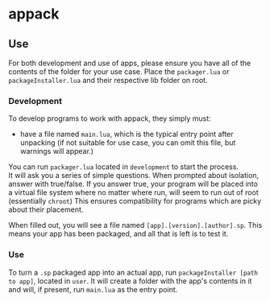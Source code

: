 # appack

## Use

For both development and use of apps, please ensure you have all of the contents of the folder for your use case. Place the `packager.lua` or `packageInstaller.lua` and their respective lib folder on root.
### Development

To develop programs to work with appack, they simply must:
- have a file named `main.lua`, which is the typical entry point after unpacking (if not suitable for use case, you can omit this file, but warnings will appear.)

You can run `packager.lua` located in `development` to start the process.\
It will ask you a series of simple questions. When prompted about isolation, answer with true/false. If you answer true, your program will be placed into a virtual file system where no matter where run, will seem to run out of root (essentially `chroot`) This ensures compatibility for programs which are picky about their placement.

When filled out, you will see a file named `[app].[version].[author].sp`. This means your app has been packaged, and all that is left is to test it.

### Use

To turn a `.sp` packaged app into an actual app, run `packageInstaller [path to app]`, located in `user`. It will create a folder with the app's contents in it and will, if present, run `main.lua` as the entry point.
